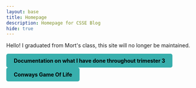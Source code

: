```yaml
---
layout: base
title: Homepage
description: Homepage for CSSE Blog
hide: true
---
```




<!--
Hello! Welcome for the blog for CSSE 2 that was totally not taken away from the blog in CSSE 1 ! <br>
Welcome !
-->
Hello! I graduated from Mort's class, this site will no longer be maintained.

<div style="display: flex; flex-wrap: wrap; gap: 10px;">
    <a href="{{site.baseurl}}/dt3" style="text-decoration: none;">
        <div style="background-color: #38afad; color: black; padding: 10px 20px; border-radius: 5px; font-weight: bold;">
            Documentation on what I have done throughout trimester 3
        </div>
     </a>
</div>

<div style="display: flex; flex-wrap: wrap; gap: 10px;">
    <a href="{{site.baseurl}}/cgof" style="text-decoration: none;">
        <div style="background-color: #38afad; color: black; padding: 10px 20px; border-radius: 5px; font-weight: bold;">
            Conways Game Of Life
        </div>
     </a>
</div>

